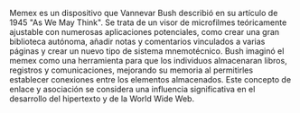 
 Memex es un dispositivo que Vannevar Bush describió en su artículo de 1945 "As We May Think". Se trata de un visor de microfilmes teóricamente ajustable con numerosas aplicaciones potenciales, como crear una gran biblioteca autónoma, añadir notas y comentarios vinculados a varias páginas y crear un nuevo tipo de sistema mnemotécnico. Bush imaginó el memex como una herramienta para que los individuos almacenaran libros, registros y comunicaciones, mejorando su memoria al permitirles establecer conexiones entre los elementos almacenados. Este concepto de enlace y asociación se considera una influencia significativa en el desarrollo del hipertexto y de la World Wide Web.
